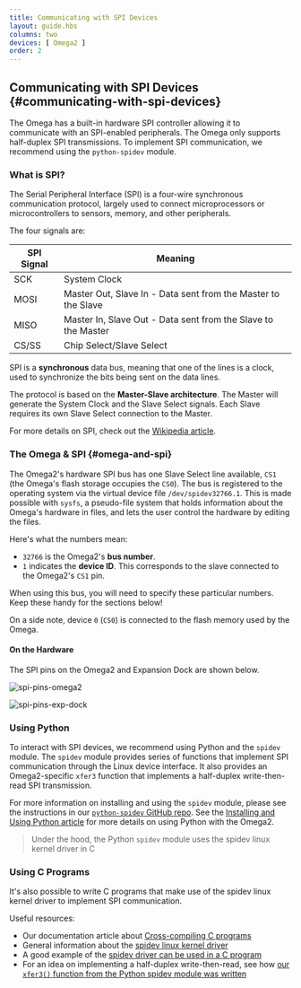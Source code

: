 ```yaml
---
title: Communicating with SPI Devices
layout: guide.hbs
columns: two
devices: [ Omega2 ]
order: 2
---
```


## Communicating with SPI Devices {#communicating-with-spi-devices}

<!-- // The Omega2 has a built-in hardware SPI controller that can be used to communicate with SPI-enabled peripherals -->

The Omega has a built-in hardware SPI controller allowing it to communicate with an SPI-enabled peripherals. The Omega only supports half-duplex SPI transmissions. To implement SPI communication, we recommend using the `python-spidev` module.

### What is SPI?

The Serial Peripheral Interface (SPI) is a four-wire synchronous communication protocol, largely used to connect microprocessors or microcontrollers to sensors, memory, and other peripherals.

The four signals are:

| SPI Signal | Meaning                                                       |
|------------|---------------------------------------------------------------|
| SCK        | System Clock                                                  |
| MOSI       | Master Out, Slave In - Data sent from the Master to the Slave |
| MISO       | Master In, Slave Out - Data sent from the Slave to the Master |
| CS/SS      | Chip Select/Slave Select                                      |

SPI is a **synchronous** data bus, meaning that one of the lines is a clock, used to synchronize the bits being sent on the data lines.

The protocol is based on the **Master-Slave architecture**. The Master will generate the System Clock and the Slave Select signals. Each Slave requires its own Slave Select connection to the Master.

For more details on SPI, check out the [Wikipedia article](https://en.wikipedia.org/wiki/Serial_Peripheral_Interface_Bus).


### The Omega & SPI {#omega-and-spi}

The Omega2's hardware SPI bus has one Slave Select line available, `CS1` (the Omega's flash storage occupies the `CS0`). The bus is registered to the operating system via the virtual device file `/dev/spidev32766.1`. This is made possible with `sysfs`, a pseudo-file system that holds information about the Omega's hardware in files, and lets the user control the hardware by editing the files.

Here's what the numbers mean:

* `32766` is the Omega2's **bus number**.
* `1` indicates the **device ID**. This corresponds to the slave connected to the Omega2's `CS1` pin.

When using this bus, you will need to specify these particular numbers. Keep these handy for the sections below!

<!-- // mention that device 0 is the flash memory used by the omega -->
On a side note, device `0` (`CS0`) is connected to the flash memory used by the Omega.

#### On the Hardware

The SPI pins on the Omega2 and Expansion Dock are shown below.

![spi-pins-omega2](https://raw.githubusercontent.com/OnionIoT/Onion-Docs/master/Omega2/Documentation/Doing-Stuff/img/spi-pins-omega2.jpg)

![spi-pins-exp-dock](https://raw.githubusercontent.com/OnionIoT/Onion-Docs/master/Omega2/Documentation/Doing-Stuff/img/spi-pins-exp-dock.jpg)

### Using Python

To interact with SPI devices, we recommend using Python and the `spidev` module. The `spidev` module provides series of functions that implement SPI communication through the Linux device interface. It also provides an Omega2-specific `xfer3` function that implements a half-duplex write-then-read SPI transmission. 

For more information on installing and using the `spidev` module, please see the instructions in our [`python-spidev` GitHub repo](https://github.com/OnionIoT/python-spidev). See the [Installing and Using Python article](#installing-and-using-python) for more details on using Python with the Omega2.

> Under the hood, the Python `spidev` module uses the spidev linux kernel driver in C

### Using C Programs

It's also possible to write C programs that make use of the spidev linux kernel driver to implement SPI communication. 

Useful resources:

* Our documentation article about [Cross-compiling C programs](#cross-compiling)
* General information about the [spidev linux kernel driver](https://www.kernel.org/doc/Documentation/spi/spidev)
* A good example of the [spidev driver can be used in a C program](http://linux-sunxi.org/SPIdev#In_the_user_space)
* For an idea on implementing a half-duplex write-then-read, see how [our `xfer3()` function from the Python spidev module was written](https://github.com/OnionIoT/python-spidev/blob/master/src/spidev_module.c#L575)
